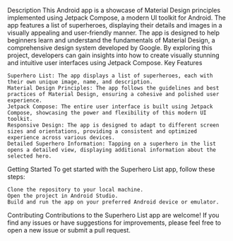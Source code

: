 Description
This Android app is a showcase of Material Design principles implemented using Jetpack Compose, a modern UI toolkit for Android. The app features a list of superheroes, displaying their details and images in a visually appealing and user-friendly manner. The app is designed to help beginners learn and understand the fundamentals of Material Design, a comprehensive design system developed by Google. By exploring this project, developers can gain insights into how to create visually stunning and intuitive user interfaces using Jetpack Compose.
Key Features

    Superhero List: The app displays a list of superheroes, each with their own unique image, name, and description.
    Material Design Principles: The app follows the guidelines and best practices of Material Design, ensuring a cohesive and polished user experience.
    Jetpack Compose: The entire user interface is built using Jetpack Compose, showcasing the power and flexibility of this modern UI toolkit.
    Responsive Design: The app is designed to adapt to different screen sizes and orientations, providing a consistent and optimized experience across various devices.
    Detailed Superhero Information: Tapping on a superhero in the list opens a detailed view, displaying additional information about the selected hero.

Getting Started
To get started with the Superhero List app, follow these steps:

    Clone the repository to your local machine.
    Open the project in Android Studio.
    Build and run the app on your preferred Android device or emulator.
Contributing
Contributions to the Superhero List app are welcome! If you find any issues or have suggestions for improvements, please feel free to open a new issue or submit a pull request.

